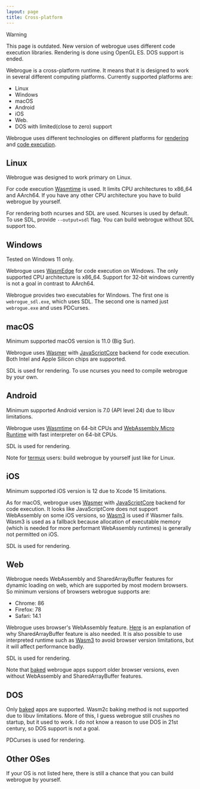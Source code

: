 ```yaml
---
layout: page
title: Cross-platform
---
```


> [!WARNING]  
> This page is outdated. New version of webrogue uses different code execution libraries. Rendering is done using OpenGL ES. DOS support is ended.

Webrogue is a cross-platform runtime. It means that it is designed to work in several different computing platforms. Currently supported platforms are:
 - Linux
 - Windows
 - macOS
 - Android
 - iOS
 - Web.
 - DOS with limited(close to zero) support

Webrogue uses different technologies on different platforms for [rendering](../in_depth/rendering.html) and [code execution](../in_depth/runtimes.html).

## Linux
Webrogue was designed to work primary on Linux.

For code execution [Wasmtime](https://wasmtime.dev/) is used. It limits CPU architectures to x86_64 and AArch64. If you have any other CPU architecture you have to build webrogue by yourself.

For rendering both ncurses and SDL are used. Ncurses is used by default. To use SDL, provide `--output=sdl` flag.
You can build webrogue without SDL support too.

## Windows
Tested on Windows 11 only.

Webrogue uses [WasmEdge](https://wasmedge.org/) for code execution on Windows. The only supported CPU architecture is x86_64. Support for 32-bit windows currently is not a goal in contrast to AArch64.

Webrogue provides two executables for Windows. The first one is `webrogue_sdl.exe`, which uses SDL. The second one is named just `webrogue.exe` and uses PDCurses.

## macOS
Minimum supported macOS version is 11.0 (Big Sur).

Webrogue uses [Wasmer](https://wasmer.io/) with [JavaScriptCore](https://docs.webkit.org/Deep%20Dive/JSC/JavaScriptCore.html) backend for code execution. Both Intel and Apple Silicon chips are supported.

SDL is used for rendering. To use ncurses you need to compile webrogue by your own.

## Android
Minimum supported Android version is 7.0 (API level 24) due to libuv limitations.

Webrogue uses [Wasmtime](https://wasmtime.dev/) on 64-bit CPUs and [WebAssembly Micro Runtime](https://bytecodealliance.github.io/wamr.dev/) with fast interpreter on 64-bit CPUs.

SDL is used for rendering.

Note for [termux](https://termux.dev/en/) users: build webrogue by yourself just like for Linux.

## iOS
Minimum supported iOS version is 12 due to Xcode 15 limitations.

As for macOS, webrogue uses [Wasmer](https://wasmer.io/) with [JavaScriptCore](https://docs.webkit.org/Deep%20Dive/JSC/JavaScriptCore.html) backend for code execution. It looks like JavaScriptCore does not support WebAssembly on some iOS versions, so [Wasm3](https://github.com/wasm3/wasm3) is used if Wasmer fails. Wasm3 is used as a fallback because allocation of executable memory (which is needed for more performant WebAssembly runtimes) is generally not permitted on iOS.

SDL is used for rendering.

## Web
Webrogue needs WebAssembly and SharedArrayBuffer features for dynamic loading on web, which are supported by most modern browsers. So minimum versions of browsers webrogue supports are:
 - Chrome: 86
 - Firefox: 78
 - Safari: 14.1

Webrogue uses browser's WebAssembly feature. [Here](../in_depth/web_runtime.html) is an explanation of why SharedArrayBuffer feature is also needed.
It is also possible to use interpreted runtime such as [Wasm3](https://github.com/wasm3/wasm3) to avoid browser version limitations, but it will affect performance badly.

SDL is used for rendering.

Note that [baked](./bakeable.html) webrogue apps support older browser versions, even without WebAssembly and SharedArrayBuffer features.

## DOS
Only [baked](./bakeable.html) apps are supported. Wasm2c baking method is not supported due to libuv limitations. More of this, I guess webrogue still crushes no startup, but it used to work. I do not know a reason to use DOS in 21st century, so DOS support is not a goal.

PDCurses is used for rendering.

## Other OSes
If your OS is not listed here, there is still a chance that you can build webrogue by yourself.
